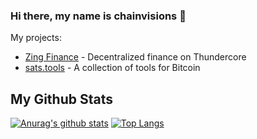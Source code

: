 ### Hi there, my name is chainvisions 👋

My projects:

-  [Zing Finance](https://zing.finance) - Decentralized finance on Thundercore
-  [sats.tools](https://sats.tools) - A collection of tools for Bitcoin

## My Github Stats

[![Anurag's github stats](https://github-readme-stats.vercel.app/api?username=chainvisions&show_icons=true)](https://github.com/anuraghazra/github-readme-stats) [![Top Langs](https://github-readme-stats.vercel.app/api/top-langs/?username=chainvisions)](https://github.com/anuraghazra/github-readme-stats)

